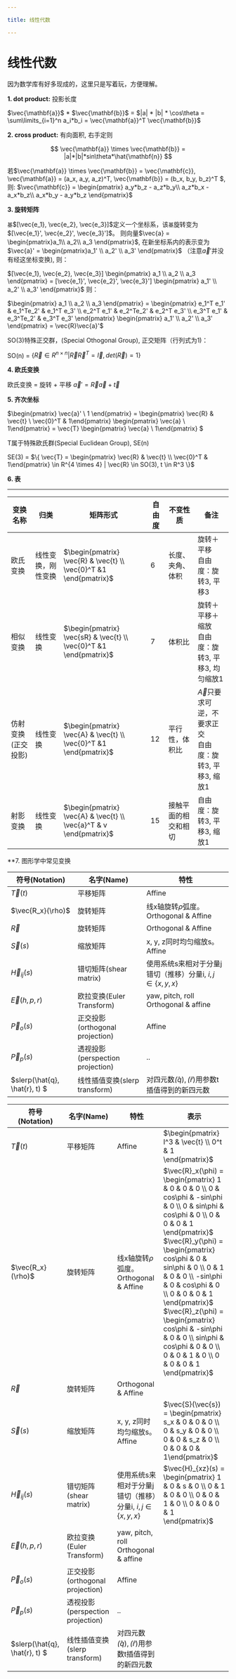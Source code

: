```yaml
---

title: 线性代数

---
```


# 线性代数

因为数学库有好多现成的，这里只是写着玩，方便理解。

**1. dot product:** 投影长度

  $\vec{\mathbf{a}}$ * $\vec{\mathbf{b}}$ = $|a| * |b| * \cos\theta = \sum\limits_{i=1}^n a_i*b_i = \vec{\mathbf{a}}^T \vec{\mathbf{b}}$ 

**2. cross product:** 有向面积, 右手定则

  $$ \vec{\mathbf{a}} \times \vec{\mathbf{b}} = |a|*|b|*sin\theta*\hat{\mathbf{n}} $$


若$\vec{\mathbf{a}} \times \vec{\mathbf{b}} = \vec{\mathbf{c}}, \vec{\mathbf{a}} = (a_x, a_y, a_z)^T, \vec{\mathbf{b}}  = (b_x, b_y, b_z)^T $, 则:
$\vec{\mathbf{c}} = \begin{pmatrix} a_y*b_z - a_z*b_y\\ a_z*b_x - a_x*b_z\\ a_x*b_y - a_y*b_z \end{pmatrix}$ 

**3. 旋转矩阵** 

`基`$[\vec{e_1}, \vec{e_2}, \vec{e_3}]$定义一个坐标系，该`基`旋转变为$[\vec{e_1}', \vec{e_2}', \vec{e_3}']$。
则向量$\vec{a} = \begin{pmatrix}a_1\\ a_2\\ a_3 \end{pmatrix}$, 在新坐标系内的表示变为$\vec{a}' = \begin{pmatrix}a_1' \\ a_2' \\ a_3' \end{pmatrix}$ （注意$\vec{a}'$并没有经这坐标变换), 
则：

$[\vec{e_1}, \vec{e_2}, \vec{e_3}] \begin{pmatrix} a_1 \\ a_2 \\ a_3 \end{pmatrix} = [\vec{e_1}', \vec{e_2}', \vec{e_3}'] \begin{pmatrix} a_1' \\ a_2' \\ a_3' \end{pmatrix}$
则：

$\begin{pmatrix} a_1 \\ a_2 \\ a_3 \end{pmatrix}  = \begin{pmatrix} e_1^T e_1' & e_1^Te_2' & e_1^T e_3' \\ e_2^T e_1' & e_2^Te_2' & e_2^T e_3' \\ e_3^T e_1' & e_3^Te_2' & e_3^T e_3' \end{pmatrix}  \begin{pmatrix} a_1' \\ a_2' \\ a_3' \end{pmatrix}  = \vec{R}\vec{a}'$

SO(3)特殊正交群，(Special Othogonal Group), 正交矩阵（行列式为1)：

SO(n) = $\{\vec{R} \in R^{n \times n} | \vec{R}\vec{R}^T= \vec{I}, det(\vec{R}) = 1 \}$

**4. 欧氏变换**

欧氏变换 = 旋转 + 平移
$\vec{a}' = \vec{R} \vec{a} + \vec{t}$

**5. 齐次坐标**

$\begin{pmatrix} \vec{a}' \\ 1 \end{pmatrix} = 
 \begin{pmatrix} \vec{R} & \vec{t} \\ \vec{0}^T & 1\end{pmatrix}
 \begin{pmatrix} \vec{a} \\ 1\end{pmatrix} =
 \vec{T}
 \begin{pmatrix} \vec{a} \\ 1\end{pmatrix} 
$

T属于特殊欧氏群(Special Euclidean Group), SE(n)

SE(3) = $\{ \vec{T} = \begin{pmatrix} \vec{R} & \vec{t} \\ \vec{0}^T & 1\end{pmatrix} \in R^{4 \times 4} | \vec{R} \in SO(3), t \in R^3
\}$


**6. 表**

---------------------------------------------
|变换名称 | 归类 |  矩阵形式 | 自由度 | 不变性质 | 备注 |
|-------| ------|---------|--------|----------|-----|
| 欧氏变换 | 线性变换，刚性变换 | $\begin{pmatrix} \vec{R} & \vec{t} \\ \vec{0}^T &1 \end{pmatrix}$ | 6  | 长度、夹角、体积 | 旋转＋平移 <br> 自由度：旋转3, 平移3 |
| 相似变换 |线性变换 |   $\begin{pmatrix} \vec{sR} & \vec{t} \\ \vec{0}^T &1 \end{pmatrix}$ | 7  | 体积比 | 旋转＋平移＋缩放<br>自由度：旋转3, 平移3, 均匀缩放1 |
| 仿射变换(正交投影) | 线性变换|  $\begin{pmatrix} \vec{A} & \vec{t} \\ \vec{0}^T &1 \end{pmatrix}$ | 12  | 平行性，体积比 | $\vec{A}$只要求可逆，不要求正交<br>自由度：旋转3, 平移3, 缩放1 |
| 射影变换 | 线性变换  | $\begin{pmatrix} \vec{A} & \vec{t} \\ \vec{a}^T & v \end{pmatrix}$ | 15  | 接触平面的相交和相切 | 自由度：旋转3, 平移3, 缩放1 |


**7. 图形学中常见变换

| 符号(Notation) | 名字(Name) | 特性 |
|----------------| ----------| -----|
| $\vec{T}(t)$      | 平移矩阵 | Affine |
| $\vec{R_x}(\rho)$ | 旋转矩阵 | 线x轴旋转$\rho$弧度。Orthogonal & Affine|
| $\vec{R}$         | 旋转矩阵 | Orthogonal & Affine |
| $\vec{S}(s)$      | 缩放矩阵 | x, y, z同时均匀缩放s。Affine |
| $\vec{H}_{ij}(s)$ | 错切矩阵(shear matrix) | 使用系统s来相对于分量j错切（推移）分量i, $i,j \in \{ x, y, x\}$ |
| $\vec{E}(h,p,r)$  | 欧拉变换(Euler Transform) | yaw, pitch, roll  Orthogonal & affine | 
| $\vec{P}_o(s)$    | 正交投影(orthogonal projection)  | Affine |
| $\vec{P}_p(s)$    | 透视投影(perspection projection)  | .. |
| $slerp(\hat{q}, \hat{r}, t) $ | 线性插值变换(slerp transform) | 对四元数$\hat(q), \hat(r)$用参数t插值得到的新四元数 |


| 符号(Notation) | 名字(Name) | 特性 | 表示 |
|----------------| ----------| -----| --- | 
| $\vec{T}(t)$      | 平移矩阵 | Affine | $\begin{pmatrix} I^3 & \vec{t} \\ 0^t & 1 \end{pmatrix}$
| $\vec{R_x}(\rho)$ | 旋转矩阵 | 线x轴旋转$\rho$弧度。Orthogonal & Affine| $\vec{R}_x(\phi) = \begin{pmatrix} 1 & 0 & 0 & 0 \\ 0 & cos\phi & -sin\phi  & 0 \\ 0 & sin\phi & cos\phi & 0 \\ 0 & 0 & 0 & 1 \end{pmatrix}$ <br> $\vec{R}_y(\phi) = \begin{pmatrix} cos\phi & 0 & sin\phi & 0 \\ 0 & 1 & 0  & 0 \\ -sin\phi &  0 & cos\phi & 0 \\ 0 & 0 & 0 & 1 \end{pmatrix}$ <br> $\vec{R}_z(\phi) = \begin{pmatrix} cos\phi & -sin\phi & 0 & 0 \\ sin\phi & cos\phi & 0 & 0 \\ 0 & 0 & 1 & 0 \\ 0 & 0 & 0 & 1 \end{pmatrix}$
| $\vec{R}$         | 旋转矩阵 | Orthogonal & Affine |
| $\vec{S}(s)$      | 缩放矩阵 | x, y, z同时均匀缩放s。Affine | $\vec{S}(\vec{s}) = \begin{pmatrix} s_x & 0 & 0 & 0 \\ 0 & s_y & 0 & 0 \\ 0 & 0 & s_z & 0 \\ 0 & 0 & 0 & 1\end{pmatrix}$
| $\vec{H}_{ij}(s)$ | 错切矩阵(shear matrix) | 使用系统s来相对于分量j错切（推移）分量i, $i,j \in \{ x, y, x\}$ | $\vec{H}_{xz}(s) = \begin{pmatrix} 1 & 0 & s & 0 \\  0 & 1 & 0 & 0 \\ 0 & 0 & 1 & 0 \\ 0 & 0 & 0 & 1 \end{pmatrix}$
| $\vec{E}(h,p,r)$  | 欧拉变换(Euler Transform) | yaw, pitch, roll  Orthogonal & affine | 
| $\vec{P}_o(s)$    | 正交投影(orthogonal projection)  | Affine |
| $\vec{P}_p(s)$    | 透视投影(perspection projection)  | .. |
| $slerp(\hat{q}, \hat{r}, t) $ | 线性插值变换(slerp transform) | 对四元数$\hat(q), \hat(r)$用参数t插值得到的新四元数 |

